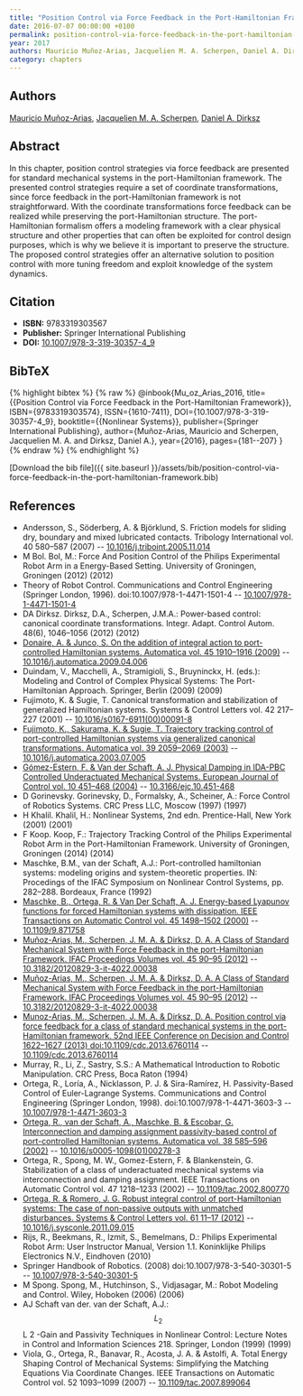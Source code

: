 ```yaml
---
title: "Position Control via Force Feedback in the Port-Hamiltonian Framework"
date: 2016-07-07 00:00:00 +0100
permalink: position-control-via-force-feedback-in-the-port-hamiltonian-framework
year: 2017
authors: Mauricio Muñoz-Arias, Jacquelien M. A. Scherpen, Daniel A. Dirksz
category: chapters
---
```

 
## Authors
[Mauricio Muñoz-Arias](authors/mauricio-munoz-arias), [Jacquelien M. A. Scherpen](authors/jacquelien-m-a-scherpen), [Daniel A. Dirksz](authors/daniel-a-dirksz)
 
## Abstract
In this chapter, position control strategies via force feedback are presented for standard mechanical systems in the port-Hamiltonian framework. The presented control strategies require a set of coordinate transformations, since force feedback in the port-Hamiltonian framework is not straightforward. With the coordinate transformations force feedback can be realized while preserving the port-Hamiltonian structure. The port-Hamiltonian formalism offers a modeling framework with a clear physical structure and other properties that can often be exploited for control design purposes, which is why we believe it is important to preserve the structure. The proposed control strategies offer an alternative solution to position control with more tuning freedom and exploit knowledge of the system dynamics.
 
## Citation
- **ISBN:** 9783319303567
- **Publisher:** Springer International Publishing
- **DOI:** [10.1007/978-3-319-30357-4_9](https://doi.org/10.1007/978-3-319-30357-4_9)
 
## BibTeX
{% highlight bibtex %}
{% raw %}
@inbook{Mu_oz_Arias_2016,
  title={{Position Control via Force Feedback in the Port-Hamiltonian Framework}},
  ISBN={9783319303574},
  ISSN={1610-7411},
  DOI={10.1007/978-3-319-30357-4_9},
  booktitle={{Nonlinear Systems}},
  publisher={Springer International Publishing},
  author={Muñoz-Arias, Mauricio and Scherpen, Jacquelien M. A. and Dirksz, Daniel A.},
  year={2016},
  pages={181--207}
}
{% endraw %}
{% endhighlight %}
 
[Download the bib file]({{ site.baseurl }}/assets/bib/position-control-via-force-feedback-in-the-port-hamiltonian-framework.bib)
 
## References
- Andersson, S., Söderberg, A. & Björklund, S. Friction models for sliding dry, boundary and mixed lubricated contacts. Tribology International vol. 40 580–587 (2007) -- [10.1016/j.triboint.2005.11.014](https://doi.org/10.1016/j.triboint.2005.11.014)
- M Bol. Bol, M.: Force And Position Control of the Philips Experimental Robot Arm in a Energy-Based Setting. University of Groningen, Groningen (2012) (2012)
- Theory of Robot Control. Communications and Control Engineering (Springer London, 1996). doi:10.1007/978-1-4471-1501-4 -- [10.1007/978-1-4471-1501-4](https://doi.org/10.1007/978-1-4471-1501-4)
- DA Dirksz. Dirksz, D.A., Scherpen, J.M.A.: Power-based control: canonical coordinate transformations. Integr. Adapt. Control Autom. 48(6), 1046–1056 (2012) (2012)
- [Donaire, A. & Junco, S. On the addition of integral action to port-controlled Hamiltonian systems. Automatica vol. 45 1910–1916 (2009)](on-the-addition-of-integral-action-to-port-controlled-hamiltonian-systems) -- [10.1016/j.automatica.2009.04.006](https://doi.org/10.1016/j.automatica.2009.04.006)
- Duindam, V., Macchelli, A., Stramigioli, S., Bruyninckx, H. (eds.): Modeling and Control of Complex Physical Systems: The Port-Hamiltonian Approach. Springer, Berlin (2009) (2009)
- Fujimoto, K. & Sugie, T. Canonical transformation and stabilization of generalized Hamiltonian systems. Systems &amp; Control Letters vol. 42 217–227 (2001) -- [10.1016/s0167-6911(00)00091-8](https://doi.org/10.1016/s0167-6911(00)00091-8)
- [Fujimoto, K., Sakurama, K. & Sugie, T. Trajectory tracking control of port-controlled Hamiltonian systems via generalized canonical transformations. Automatica vol. 39 2059–2069 (2003)](trajectory-tracking-control-of-port-controlled-hamiltonian-systems-via-generalized-canonical-transformations) -- [10.1016/j.automatica.2003.07.005](https://doi.org/10.1016/j.automatica.2003.07.005)
- [Gómez-Estern, F. & Van der Schaft, A. J. Physical Damping in IDA-PBC Controlled Underactuated Mechanical Systems. European Journal of Control vol. 10 451–468 (2004)](physical-damping-in-ida-pbc-controlled-underactuated-mechanical-systems) -- [10.3166/ejc.10.451-468](https://doi.org/10.3166/ejc.10.451-468)
- D Gorinevsky. Gorinevsky, D., Formalsky, A., Scheiner, A.: Force Control of Robotics Systems. CRC Press LLC, Moscow (1997) (1997)
- H Khalil. Khalil, H.: Nonlinear Systems, 2nd edn. Prentice-Hall, New York (2001) (2001)
- F Koop. Koop, F.: Trajectory Tracking Control of the Philips Experimental Robot Arm in the Port-Hamiltonian Framework. University of Groningen, Groningen (2014) (2014)
- Maschke, B.M., van der Schaft, A.J.: Port-controlled hamiltonian systems: modeling origins and system-theoretic properties. IN: Procedings of the IFAC Symposium on Nonlinear Control Systems, pp. 282–288. Bordeaux, France (1992)
- [Maschke, B., Ortega, R. & Van Der Schaft, A. J. Energy-based Lyapunov functions for forced Hamiltonian systems with dissipation. IEEE Transactions on Automatic Control vol. 45 1498–1502 (2000)](energy-based-lyapunov-functions-for-forced-hamiltonian-systems-with-dissipation) -- [10.1109/9.871758](https://doi.org/10.1109/9.871758)
- [Muñoz-Arias, M., Scherpen, J. M. A. & Dirksz, D. A. A Class of Standard Mechanical System with Force Feedback in the port-Hamiltonian Framework. IFAC Proceedings Volumes vol. 45 90–95 (2012)](a-class-of-standard-mechanical-system-with-force-feedback-in-the-port-hamiltonian-framework) -- [10.3182/20120829-3-it-4022.00038](https://doi.org/10.3182/20120829-3-it-4022.00038)
- [Muñoz-Arias, M., Scherpen, J. M. A. & Dirksz, D. A. A Class of Standard Mechanical System with Force Feedback in the port-Hamiltonian Framework. IFAC Proceedings Volumes vol. 45 90–95 (2012)](a-class-of-standard-mechanical-system-with-force-feedback-in-the-port-hamiltonian-framework) -- [10.3182/20120829-3-it-4022.00038](https://doi.org/10.3182/20120829-3-it-4022.00038)
- [Munoz-Arias, M., Scherpen, J. M. A. & Dirksz, D. A. Position control via force feedback for a class of standard mechanical systems in the port-Hamiltonian framework. 52nd IEEE Conference on Decision and Control 1622–1627 (2013) doi:10.1109/cdc.2013.6760114](position-control-via-force-feedback-for-a-class-of-standard-mechanical-systems-in-the-port-hamiltonian-framework) -- [10.1109/cdc.2013.6760114](https://doi.org/10.1109/cdc.2013.6760114)
- Murray, R., Li, Z., Sastry, S.S.: A Mathematical Introduction to Robotic Manipulation. CRC Press, Boca Raton (1994)
- Ortega, R., Loría, A., Nicklasson, P. J. & Sira-Ramírez, H. Passivity-Based Control of Euler-Lagrange Systems. Communications and Control Engineering (Springer London, 1998). doi:10.1007/978-1-4471-3603-3 -- [10.1007/978-1-4471-3603-3](https://doi.org/10.1007/978-1-4471-3603-3)
- [Ortega, R., van der Schaft, A., Maschke, B. & Escobar, G. Interconnection and damping assignment passivity-based control of port-controlled Hamiltonian systems. Automatica vol. 38 585–596 (2002)](interconnection-and-damping-assignment-passivity-based-control-of-port-controlled-hamiltonian-systems) -- [10.1016/s0005-1098(01)00278-3](https://doi.org/10.1016/s0005-1098(01)00278-3)
- Ortega, R., Spong, M. W., Gomez-Estern, F. & Blankenstein, G. Stabilization of a class of underactuated mechanical systems via interconnection and damping assignment. IEEE Transactions on Automatic Control vol. 47 1218–1233 (2002) -- [10.1109/tac.2002.800770](https://doi.org/10.1109/tac.2002.800770)
- [Ortega, R. & Romero, J. G. Robust integral control of port-Hamiltonian systems: The case of non-passive outputs with unmatched disturbances. Systems &amp; Control Letters vol. 61 11–17 (2012)](robust-integral-control-of-port-hamiltonian-systems-the-case-of-non-passive-outputs-with-unmatched-disturbances) -- [10.1016/j.sysconle.2011.09.015](https://doi.org/10.1016/j.sysconle.2011.09.015)
- Rijs, R., Beekmans, R., Izmit, S., Bemelmans, D.: Philips Experimental Robot Arm: User Instructor Manual, Version 1.1. Koninklijke Philips Electronics N.V., Eindhoven (2010)
- Springer Handbook of Robotics. (2008) doi:10.1007/978-3-540-30301-5 -- [10.1007/978-3-540-30301-5](https://doi.org/10.1007/978-3-540-30301-5)
- M Spong. Spong, M., Hutchinson, S., Vidjasagar, M.: Robot Modeling and Control. Wiley, Hoboken (2006) (2006)
- AJ Schaft van der. van der Schaft, A.J.: $$L_{2}$$ L 2 -Gain and Passivity Techniques in Nonlinear Control: Lecture Notes in Control and Information Sciences 218. Springer, London (1999) (1999)
- Viola, G., Ortega, R., Banavar, R., Acosta, J. A. & Astolfi, A. Total Energy Shaping Control of Mechanical Systems: Simplifying the Matching Equations Via Coordinate Changes. IEEE Transactions on Automatic Control vol. 52 1093–1099 (2007) -- [10.1109/tac.2007.899064](https://doi.org/10.1109/tac.2007.899064)

